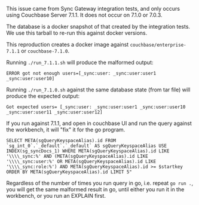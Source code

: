 This issue came from Sync Gateway integration tests, and only occurs using Couchbase Server 7.1.1. It does not occur on 7.1.0 or 7.0.3.

The database is a docker snapshot of that created by the integration tests. We use this tarball to re-run this against docker versions.

This reproduction creates a docker image against `couchbase/enterprise-7.1.1` or `couchbase-7.1.0`.

Running `./run_7.1.1.sh` will produce the malformed output:

```
ERROR got not enough users=[_sync:user: _sync:user:user1 _sync:user:user10]
```

Running `./run_7.1.0.sh` against the same database state (from tar file) will produce the expected output:

```
Got expected users= [_sync:user: _sync:user:user1 _sync:user:user10 _sync:user:user11 _sync:user:user12]
```

If you run against 7.1.1, and open in couchbase UI and run the query against the workbench, it will "fix" it for the go program.

```
SELECT META(sgQueryKeyspaceAlias).id FROM `sg_int_0`.`_default`.`_default` AS sgQueryKeyspaceAlias USE INDEX(sg_syncDocs_1) WHERE META(sgQueryKeyspaceAlias).id LIKE '\\\\_sync:%' AND (META(sgQueryKeyspaceAlias).id LIKE '\\\\_sync:user:%' OR META(sgQueryKeyspaceAlias).id LIKE '\\\\_sync:role:%') AND META(sgQueryKeyspaceAlias).id >= $startkey ORDER BY META(sgQueryKeyspaceAlias).id LIMIT 5"
```

Regardless of the number of times you run query in go, i.e. repeat `go run .`, you will get the same malformed result in go, until either you run it in the workbench, or you run an EXPLAIN first.
